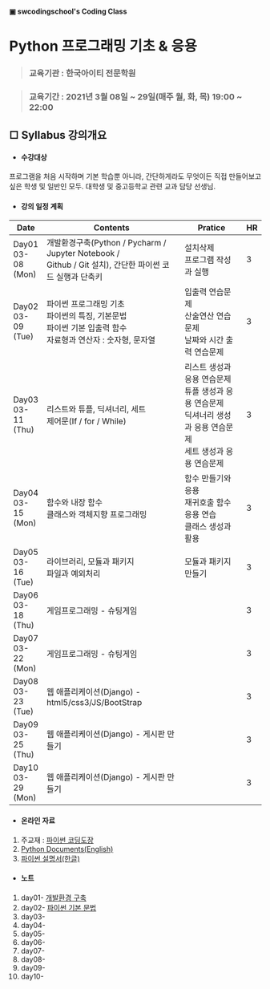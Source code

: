 #### ▣ swcodingschool's Coding Class

# Python 프로그래밍 기초 & 응용

> ### 교육기관 : 한국아이티 전문학원

> ### 교육기간 : 2021년 3월 08일 ~ 29일(매주 월, 화, 목) 19:00 ~ 22:00



## □ Syllabus 강의개요

- #### 수강대상

프로그램을 처음 시작하며 기본 학습뿐 아니라, 간단하게라도 무엇이든 직접 만들어보고 싶은 학생 및 일반인 모두. 대학생 및 중고등학교 관련 교과 담당 선생님.

- #### 강의 일정 계획

| Date                        | Contents                                                     | Pratice                                                      | HR   |
| --------------------------- | ------------------------------------------------------------ | ------------------------------------------------------------ | ---- |
| Day01<br />03-08<br />(Mon) | 개발환경구축(Python / Pycharm / Jupyter Notebook / <br />Github / Git 설치), 간단한 파이썬 코드 실행과 단축키 | 설치삭제<br />프로그램 작성과 실행                           | 3    |
| Day02<br />03-09<br />(Tue) | 파이썬 프로그래밍 기초<br />파이썬의 특징, 기본문법<br />파이썬 기본 입출력 함수<br />자료형과 연산자 : 숫자형, 문자열 | 입출력 연습문제<br />산술연산 연습문제<br />날짜와 시간 출력 연습문제 | 3    |
| Day03<br />03-11<br />(Thu) | 리스트와 튜플, 딕셔너리, 세트<br />제어문(If / for / While)  | 리스트 생성과 응용 연습문제<br />튜플 생성과 응용 연습문제<br />딕셔너리 생성과 응용 연습문제<br />세트 생성과 응용 연습문제 | 3    |
| Day04<br />03-15<br />(Mon) | 함수와 내장 함수<br />클래스와 객체지향 프로그래밍           | 함수 만들기와 응용<br />재귀호출 함수 응용 연습<br />클래스 생성과 활용 | 3    |
| Day05<br />03-16<br />(Tue) | 라이브러리, 모듈과 패키지<br />파일과 예외처리               | 모듈과 패키지 만들기                                         | 3    |
| Day06<br />03-18<br />(Thu) | 게임프로그래밍 - 슈팅게임                                    |                                                              | 3    |
| Day07<br />03-22<br />(Mon) | 게임프로그래밍 - 슈팅게임                                    |                                                              | 3    |
| Day08<br />03-23<br />(Tue) | 웹 애플리케이션(Django) - html5/css3/JS/BootStrap            |                                                              | 3    |
| Day09<br />03-25<br />(Thu) | 웹 애플리케이션(Django) - 게시판 만들기                      |                                                              | 3    |
| Day10<br />03-29<br />(Mon) | 웹 애플리케이션(Django) - 게시판 만들기                      |                                                              | 3    |

- #### 온라인 자료

1. 주교재 : [파이썬 코딩도장](https://dojang.io/course/view.php?id=7)
2. [Python Documents(English)](https://docs.python.org/3/)
3. [파이썬 설명서(한글)](https://docs.python.org/ko/3.9/contents.html)

- #### 노트

1. day01- [개발환경 구축](./note/day01.ipynb)
2. day02- [파이썬 기본 문법](./note/day02.ipynb)
3. day03- 
4. day04-
5. day05-
6. day06-
7. day07-
8. day08-
9. day09-
10. day10-
